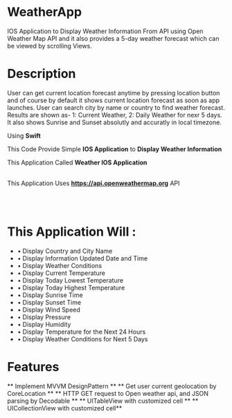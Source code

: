 # WeatherApp
  IOS Application to Display Weather Information From API using  Open Weather Map API and it also provides a 5-day weather forecast which can be viewed by scrolling Views.
   

# Description
  User can get current location forecast anytime by pressing location button and of course by default it shows current location forecast as soon as app launches. User can search city by name or country to find weather forecast. Results are shown as- 1: Current Weather, 2:  Daily Weather for nexr 5 days. It also shows Sunrise and Sunset absolutly and accuratly in local timezone.
   

Using **Swift**  

This Code Provide Simple **IOS Application** to **Display Weather Information**

This Application Called **Weather IOS Application**
   
&nbsp;  
This Application Uses **https://api.openweathermap.org** API
   

&nbsp;  
&nbsp;  

# This Application Will :

* • Display Country and City Name
* •	Display Information Updated Date and Time
* •	Display Weather Conditions
* •	Display Current Temperature
* •	Display Today Lowest Temperature
* • Display Today Highest Temperature
* • Display Sunrise Time
* • Display Sunset Time
* • Display Wind Speed
* • Display Pressure
* • Display Humidity
* • Display Temperature for the Next 24 Hours
* • Display Weather Conditions for Next 5 Days 
     
# Features
 ** Implement MVVM DesignPattern **
 ** Get user current geolocation by CoreLocation **
 ** HTTP GET request to Open weather api, and JSON parsing by Decodable **
 ** UITableView with customized cell **
 ** UICollectionView with customized cell** 

